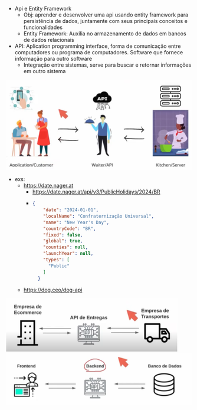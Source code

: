 * Api e Entity Framework
  * Obj: aprender e desenvolver uma api usando entity framework para persistência de dados, juntamente com seus principais conceitos e funcionalidades
  * Entity Framework: Auxilia no armazenamento de dados em bancos de dados relacionais
* API: Aplication programming interface, forma de comunicação entre computadores ou programa de computadores. Software que fornece informação para outro software
  * Integração entre sistemas, serve para buscar e retornar informações em outro sistema

![1715110518978](image/anotações/1715110518978.png)

* exs:
  * https://date.nager.at
    * https://date.nager.at/api/v3/PublicHolidays/2024/BR
    * ```json
      {
          "date": "2024-01-01",
          "localName": "Confraternização Universal",
          "name": "New Year's Day",
          "countryCode": "BR",
          "fixed": false,
          "global": true,
          "counties": null,
          "launchYear": null,
          "types": [
            "Public"
          ]
        }
      ```
  * https://dog.ceo/dog-api

![1715111827212](image/anotações/1715111827212.png)![1715111954187](image/anotações/1715111954187.png)
